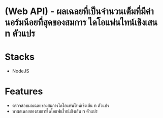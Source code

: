 # (Web API) - ผลเฉลยที่เป็นจํานวนเต็มที่มีค่านอร์มน้อยที่สุดของสมการ ไดโอแฟนไทน์เชิงเสน n ตัวแปร 
# Stacks 
 - NodeJS
 
# Features
 - ตรวจสอบผลเฉลยของสมการไดโอแฟนไทน์เชิงเส้น n ตัวแปร
 - หาผลเฉลยของสมการไดโอแฟนไทน์เชิงเส้น n ตัวแปร
